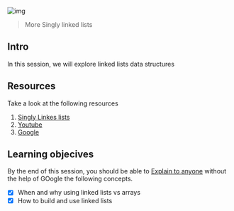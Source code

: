 ![img](https://assets.imaginablefutures.com/media/images/ALX_Logo.max-200x150.png)
> More Singly linked lists 

## Intro 
In this session, we will explore linked lists data structures 

## Resources 
Take a look at the following resources
1. [Singly Linkes lists](https://www.youtube.com/watch?v=udapt4FGY20)
2. [Youtube](https://www.youtube.com/results?search_query=linked+lists)
3. [Google](https://www.google.com/search?q=linked+lists)

## Learning objecives
By the end of this session, you should be able to [Explain to anyone](https://fs.blog/feynman-learning-technique/) without the help of GOogle the following concepts.

* [X] When and why using linked lists vs arrays
* [X] How to build and use linked lists